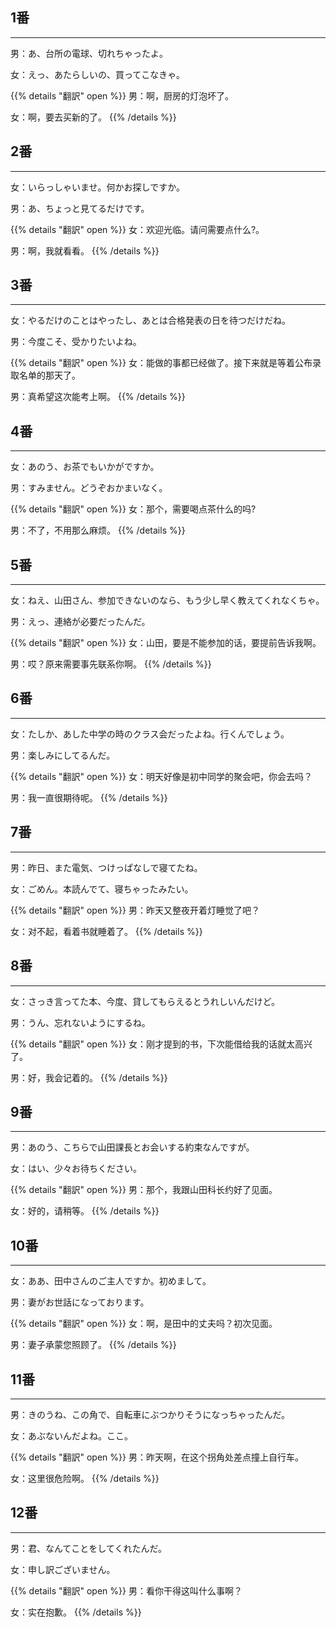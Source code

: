 ## 1番
---
男：あ、台所の電球、切れちゃったよ。

女：えっ、あたらしいの、買ってこなきゃ。

{{% details "翻訳" open %}}
男：啊，厨房的灯泡坏了。

女：啊，要去买新的了。
{{% /details %}}

## 2番
---
女：いらっしゃいませ。何かお探しですか。

男：あ、ちょっと見てるだけです。

{{% details "翻訳" open %}}
女：欢迎光临。请问需要点什么?。

男：啊，我就看看。
{{% /details %}}

## 3番
---
女：やるだけのことはやったし、あとは合格発表の日を待つだけだね。

男：今度こそ、受かりたいよね。

{{% details "翻訳" open %}}
女：能做的事都已经做了。接下来就是等着公布录取名单的那天了。

男：真希望这次能考上啊。
{{% /details %}}

## 4番
---
女：あのう、お茶でもいかがですか。

男：すみません。どうぞおかまいなく。

{{% details "翻訳" open %}}
女：那个，需要喝点茶什么的吗?

男：不了，不用那么麻烦。
{{% /details %}}

## 5番
---
女：ねえ、山田さん、参加できないのなら、もう少し早く教えてくれなくちゃ。

男：えっ、連絡が必要だったんだ。

{{% details "翻訳" open %}}
女：山田，要是不能参加的话，要提前告诉我啊。

男：哎？原来需要事先联系你啊。
{{% /details %}}

## 6番
---
女：たしか、あした中学の時のクラス会だったよね。行くんでしょう。

男：楽しみにしてるんだ。

{{% details "翻訳" open %}}
女：明天好像是初中同学的聚会吧，你会去吗？

男：我一直很期待呢。
{{% /details %}}

## 7番
---
男：昨日、また電気、つけっぱなしで寝てたね。

女：ごめん。本読んでて、寝ちゃったみたい。

{{% details "翻訳" open %}}
男：昨天又整夜开着灯睡觉了吧？

女：对不起，看着书就睡着了。
{{% /details %}}

## 8番
---
女：さっき言ってた本、今度、貸してもらえるとうれしいんだけど。

男：うん、忘れないようにするね。

{{% details "翻訳" open %}}
女：刚才提到的书，下次能借给我的话就太高兴了。

男：好，我会记着的。
{{% /details %}}

## 9番
---
男：あのう、こちらで山田課長とお会いする約束なんですが。

女：はい、少々お待ちください。

{{% details "翻訳" open %}}
男：那个，我跟山田科长约好了见面。

女：好的，请稍等。
{{% /details %}}

## 10番
---
女：ああ、田中さんのご主人ですか。初めまして。

男：妻がお世話になっております。

{{% details "翻訳" open %}}
女：啊，是田中的丈夫吗？初次见面。

男：妻子承蒙您照顾了。
{{% /details %}}

## 11番
---
男：きのうね、この角で、自転車にぶつかりそうになっちゃったんだ。

女：あぶないんだよね。ここ。

{{% details "翻訳" open %}}
男：昨天啊，在这个拐角处差点撞上自行车。

女：这里很危险啊。
{{% /details %}}

## 12番
---
男：君、なんてことをしてくれたんだ。

女：申し訳ございません。

{{% details "翻訳" open %}}
男：看你干得这叫什么事啊？

女：实在抱歉。
{{% /details %}}